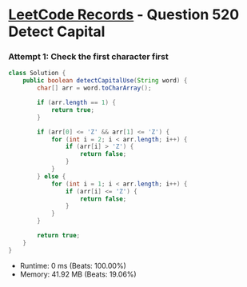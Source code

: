 # [LeetCode Records](../README.md) - Question 520 Detect Capital

### Attempt 1: Check the first character first
```java
class Solution {
    public boolean detectCapitalUse(String word) {
        char[] arr = word.toCharArray();

        if (arr.length == 1) {
            return true;
        }

        if (arr[0] <= 'Z' && arr[1] <= 'Z') {
            for (int i = 2; i < arr.length; i++) {
                if (arr[i] > 'Z') {
                    return false;
                }
            }
        } else {
            for (int i = 1; i < arr.length; i++) {
                if (arr[i] <= 'Z') {
                    return false;
                }
            }
        }

        return true;
    }
}
```
- Runtime: 0 ms (Beats: 100.00%)
- Memory: 41.92 MB (Beats: 19.06%)

<br>
